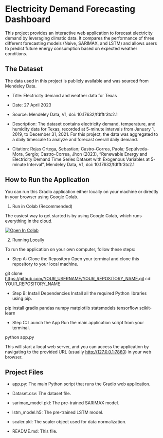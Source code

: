 # Electricity Demand Forecasting Dashboard

This project provides an interactive web application to forecast electricity demand by leveraging climatic data. It compares the performance of three different forecasting models (Naive, SARIMAX, and LSTM) and allows users to predict future energy consumption based on expected weather conditions.

## The Dataset

The data used in this project is publicly available and was sourced from Mendeley Data.

* Title: Electricity demand and weather data for Texas

* Date: 27 April 2023

* Source: Mendeley Data, V1, doi: 10.17632/fdfftr3tc2.1

* Description: The dataset contains electricity demand, temperature, and humidity data for Texas, recorded at 5-minute intervals from January 1, 2019, to December 31, 2021. For this project, the data was aggregated to a daily timescale to analyze and forecast overall daily demand.

* Citation:
Rojas Ortega, Sebastian; Castro-Correa, Paola; Sepúlveda-Mora, Sergio; Castro-Correa, Jhon (2023), “Renewable Energy and Electricity Demand Time Series Dataset with Exogenous Variables at 5-minute Interval”, Mendeley Data, V1, doi: 10.17632/fdfftr3tc2.1

## How to Run the Application

You can run this Gradio application either locally on your machine or directly in your browser using Google Colab.

1. Run in Colab (Recommended)

The easiest way to get started is by using Google Colab, which runs everything in the cloud.

[![Open In Colab](https://colab.research.google.com/assets/colab-badge.svg)](https://colab.research.google.com/github/RoshanVarghese/ElectricityDemandForecasts/blob/main/TS_5ED_Forecast.ipynb)

2. Running Locally

To run the application on your own computer, follow these steps:

  * Step A: Clone the Repository
Open your terminal and clone this repository to your local machine.

git clone https://github.com/YOUR_USERNAME/YOUR_REPOSITORY_NAME.git
cd YOUR_REPOSITORY_NAME

  * Step B: Install Dependencies
Install all the required Python libraries using pip.

pip install gradio pandas numpy matplotlib statsmodels tensorflow scikit-learn

  * Step C: Launch the App
Run the main application script from your terminal.

python app.py

This will start a local web server, and you can access the application by navigating to the provided URL (usually http://127.0.0.1:7860) in your web browser.

## Project Files

* app.py: The main Python script that runs the Gradio web application.

* Dataset.csv: The dataset file.

* sarimax_model.pkl: The pre-trained SARIMAX model.

* lstm_model.h5: The pre-trained LSTM model.

* scaler.pkl: The scaler object used for data normalization.

* README.md: This file.
